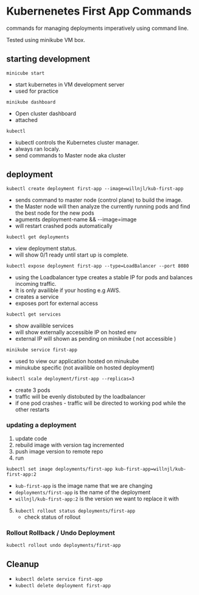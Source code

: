 
# Kubernenetes First App Commands

commands for managing deployments imperatively using command line.

Tested using minikube VM box.

## starting development

`minicube start`
- start kubernetes  in VM development server
- used for practice

`minikube dashboard`
- Open cluster dashboard
- attached

`kubectl`
- kubectl controls the Kubernetes cluster manager.
- always ran localy.
- send commands to Master node aka cluster

## deployment


`kubectl create deployment first-app --image=willnjl/kub-first-app`
- sends command to master node (control plane) to build the image.
- the Master node will then analyze the currently running pods and find the best node for the new pods
- aguments deployment-name && --image=image 
- will restart crashed pods automatically

`kubectl get deployments`
- view deployment status.
- will show 0/1 ready until start up is complete.

`kubectl expose deployment first-app --type=LoadBalancer --port 8080`
- using the Loadbalancer type creates a stable IP for pods and balances incoming traffic.
- It is only availible if your hosting e.g AWS.
- creates a service
- exposes port for external access


`kubectl get services`
- show availible services
- will show externally accessible IP on hosted env
- external IP will shown as pending on minikube ( not accessible )

`minikube service first-app`
- used to view our application hosted on minukube
- minukube specific (not availible on hosted deployment)

`kubectl scale deployment/first-app --replicas=3`
- create 3 pods
- traffic will be evenly distobuted by the loadbalancer
- if one pod crashes - traffic will be directed to working pod while the other restarts


### updating a deployment


1. update code
2. rebuild image with version tag incremented
3. push image version to remote repo
4. run 
```
kubectl set image deployments/first-app kub-first-app=willnjl/kub-first-app:2
```
   - `kub-first-app` is the image name that we are changing
   - `deployments/first-app` is the name of the deployment
   - `willnjl/kub-first-app:2` is the version we want to replace it with

5. `kubectl rollout status deployments/first-app` 
   - check status of rollout

### Rollout Rollback / Undo Deployment

`kubectl rollout undo deployments/first-app`

## Cleanup

- `kubectl delete service first-app`
- `kubectl delete deployment first-app`
